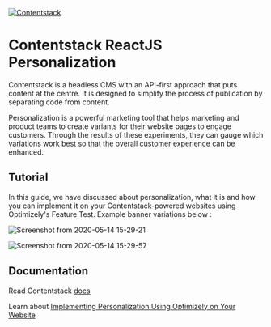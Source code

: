 [![Contentstack](https://www.contentstack.com/docs/static/images/contentstack.png)](https://www.contentstack.com/)

# Contentstack ReactJS Personalization

Contentstack is a headless CMS with an API-first approach that puts content at the centre. It is designed to simplify the process of publication by separating code from content.
 
Personalization is a powerful marketing tool that helps marketing and product teams to create variants for their website pages to engage customers. Through the results of these experiments, they can gauge which variations work best so that the overall customer experience can be enhanced.

## Tutorial

In this guide, we have discussed about personalization, what it is and how you can implement it on your Contentstack-powered websites using Optimizely's Feature Test. Example banner variations below :

![Screenshot from 2020-05-14 15-29-21](https://user-images.githubusercontent.com/29656920/81922895-6b226400-95fa-11ea-9b01-c894a7605042.png)

![Screenshot from 2020-05-14 15-29-57](https://user-images.githubusercontent.com/29656920/81923025-a6249780-95fa-11ea-9089-4598abb79d7f.png)




## Documentation

Read Contentstack [docs](https://www.contentstack.com/docs/)

Learn about [Implementing Personalization Using Optimizely on Your Website](www.contentstack.com/docs/developers/how-to-guides/implementing-personalization-using-optimizely-on-your-website/)
